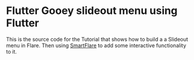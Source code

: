 # Flutter Gooey slideout menu using Flutter

This is the source code for the Tutorial that shows how to build a a Slideout menu in Flare. Then using [SmartFlare](https://pub.dartlang.org/packages/smart_flare) to add some interactive functionality to it.